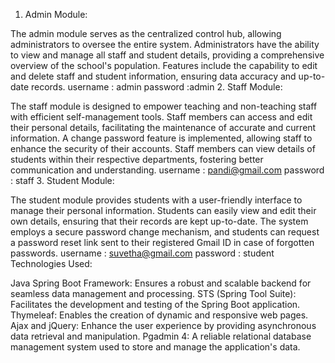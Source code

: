1. Admin Module:

The admin module serves as the centralized control hub, allowing administrators to oversee the entire system.
Administrators have the ability to view and manage all staff and student details, providing a comprehensive overview of the school's population.
Features include the capability to edit and delete staff and student information, ensuring data accuracy and up-to-date records.
username : admin
password :admin
2. Staff Module:

The staff module is designed to empower teaching and non-teaching staff with efficient self-management tools.
Staff members can access and edit their personal details, facilitating the maintenance of accurate and current information.
A change password feature is implemented, allowing staff to enhance the security of their accounts.
Staff members can view details of students within their respective departments, fostering better communication and understanding.
username : pandi@gmail.com
password : staff
3. Student Module:

The student module provides students with a user-friendly interface to manage their personal information.
Students can easily view and edit their own details, ensuring that their records are kept up-to-date.
The system employs a secure password change mechanism, and students can request a password reset link sent to their registered Gmail ID in case of forgotten passwords.
username : suvetha@gmail.com
password : student
Technologies Used:

Java Spring Boot Framework: Ensures a robust and scalable backend for seamless data management and processing.
STS (Spring Tool Suite): Facilitates the development and testing of the Spring Boot application.
Thymeleaf: Enables the creation of dynamic and responsive web pages.
Ajax and jQuery: Enhance the user experience by providing asynchronous data retrieval and manipulation.
Pgadmin 4: A reliable relational database management system used to store and manage the application's data.
